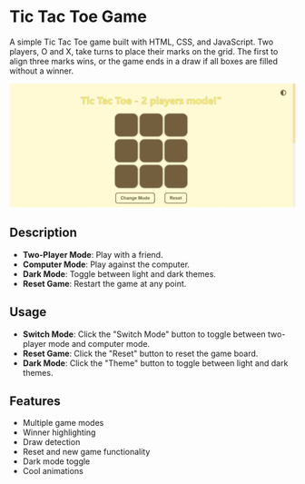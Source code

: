# Tic Tac Toe Game

A simple Tic Tac Toe game built with HTML, CSS, and JavaScript. Two players, O and X, take turns to place their marks on the grid. The first to align three marks wins, or the game ends in a draw if all boxes are filled without a winner.

![TicTacToe Game Preview](./assets/TicTacToe-thumbnail.jpg)

## Description

- **Two-Player Mode**: Play with a friend.
- **Computer Mode**: Play against the computer.
- **Dark Mode**: Toggle between light and dark themes.
- **Reset Game**: Restart the game at any point.

## Usage

- **Switch Mode**: Click the "Switch Mode" button to toggle between two-player mode and computer mode.
- **Reset Game**: Click the "Reset" button to reset the game board.
- **Dark Mode**: Click the "Theme" button to toggle between light and dark themes.

## Features

- Multiple game modes
- Winner highlighting
- Draw detection
- Reset and new game functionality
- Dark mode toggle
- Cool animations
